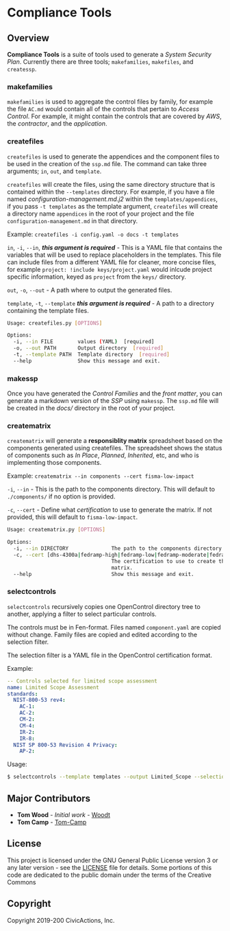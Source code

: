 # Compliance Tools

## Overview

**Compliance Tools** is a suite of tools used to generate a _System Security Plan_. Currently there are three tools; `makefamilies`, `makefiles`, and `createssp`.

### makefamilies

`makefamilies` is used to aggregate the control files by family, for example the file `AC.md` would contain all of the controls that pertain to _Access Control_. For example, it might contain the controls that are covered by _AWS_, the _contractor_, and the _application_.

### createfiles

`createfiles` is used to generate the appendices and the component files to be used in the creation of the `ssp.md` file. The command can take three arguments; `in`, `out`, and `template`.

`createfiles` will create the files, using the same directory structure that is contained within the `--templates` directory. For example, if you have a file named _configuration-management.md.j2_ within the `templates/appendices`, if you pass `-t templates` as the template argument, `createfiles` will create a directory name `appendices` in the root of your project and the file `configuration-management.md` in that directory.

Example:
`createfiles -i config.yaml -o docs -t templates`

`in`, `-i`, `--in`, ***this argument is required*** - This is a YAML file that contains the variables that will be used to replace placeholders in the templates. This file can include files from a different YAML file for cleaner, more concise files, for example `project: !include keys/project.yaml` would inlcude project specific information, keyed as `project` from the `keys/` directory.

`out`, `-o`, `--out` - A path where to output the generated files.

`template`, `-t`, `--template` ***this argument is required*** - A path to a directory containing the template files.

```bash
Usage: createfiles.py [OPTIONS]

Options:
  -i, --in FILE        values (YAML)  [required]
  -o, --out PATH       Output directory  [required]
  -t, --template PATH  Template directory  [required]
  --help               Show this message and exit.
```

### makessp

Once you have generated the _Control Families_ and the _front matter_, you can generate a markdown version of the _SSP_ using `makessp`. The `ssp.md` file will be created in the _docs/_ directory in the root of your project.

### creatematrix

`creatematrix` will generate a **responsiblity matrix** spreadsheet based on the components generated using createfiles. The spreadsheet shows the status of components such as _In Place_, _Planned_, _Inherited_, etc, and who is implementing those components.

Example:
`creatematrix --in components --cert fisma-low-impact`

`-i`, `--in` - This is the path to the components directory. This will default to `./components/` if no option is provided.

`-c`, `--cert` - Define what _certification_ to use to generate the matrix. If not provided, this will default to `fisma-low-impact`.

```bash
Usage: creatematrix.py [OPTIONS]

Options:
  -i, --in DIRECTORY              The path to the components directory.
  -c, --cert [dhs-4300a|fedramp-high|fedramp-low|fedramp-moderate|fedramp-tailoredfisma-high-impact|fisma-low-impact|fisma-moderate-impact|icd-503-high|icd-503-low|icd-503-moderate]
                                  The certification to use to create the
                                  matrix.
  --help                          Show this message and exit.
```

### selectcontrols

`selectcontrols` recursively copies one OpenControl directory tree to
another, applying a filter to select particular controls.

The controls must be in Fen-format.  Files named `component.yaml` are
copied without change.  Family files are copied and edited according
to the selection filter.

The selection filter is a YAML file in the OpenControl certification format.

Example:

```yaml
-- Controls selected for limited scope assessment
name: Limited Scope Assessment
standards:
  NIST-800-53 rev4:
    AC-1:
    AC-2:
    CM-2:
    CM-4:
    IR-2:
    IR-8:
  NIST SP 800-53 Revision 4 Privacy:
    AP-2:
```

Usage:

```bash
$ selectcontrols --template templates --output Limited_Scope --selection lsa.yaml
```

## Major Contributors

* **Tom Wood** - *Initial work* - [Woodt](https://github.com/woodt)
* **Tom Camp** - [Tom-Camp](https://github.com/Tom-Camp)

## License

This project is licensed under the GNU General Public License version 3 or any later version - see the [LICENSE](LICENSE) file for details. Some portions of this code are dedicated to the public domain under the terms of the Creative Commons

## Copyright

Copyright 2019-200 CivicActions, Inc.
